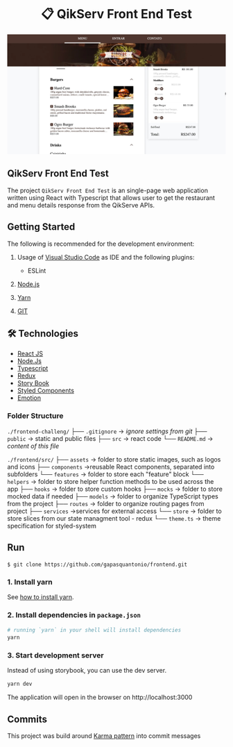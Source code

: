 # <div align="center">📋 QikServ Front End Test</div>

<a href="https://qikserv-gabriel-pasquantonio.netlify.app/">
<img src="./readme-image.jpeg">
                             </a>

## QikServ Front End Test

The project `QikServ Front End Test` is an single-page web application written using React with Typescript that allows user to get the restaurant and menu details response from the QikServe APIs.

## Getting Started

The following is recommended for the development environment:

1. Usage of [Visual Studio Code](https://code.visualstudio.com/) as IDE and the following plugins:

   - ESLint

2. [Node.js](https://nodejs.org/en/download/)
3. [Yarn](https://yarnpkg.com/)
4. [GIT](https://git-scm.com/)

## 🛠️ Technologies

<ul>
  <li><a href="https://reactjs.org/">React JS</a></li>
  <li><a href="https://nodejs.org/en/">Node.Js</a></li>
  <li><a href="https://www.typescriptlang.org/">Typescript</a></li>
  <li><a href="https://redux.js.org/">Redux</a></li>
  <li><a href="https://storybook.js.org/">Story Book</a></li>
  <li><a href="https://styled-components.com/">Styled Components</a></li>
  <li><a href="https://emotion.sh/docs/introduction">Emotion</a></li>

</ul>

### Folder Structure

`./frontend-challeng/`
├── `.gitignore` -> _ignore settings from git_
├── `public` -> static and public files
├── `src` -> react code
└── `README.md` -> _content of this file_

`./frontend/src/`
├── `assets` -> folder to store static images, such as logos and icons
├── `components` ->reusable React components, separated into subfolders
└── `features` -> folder to store each "feature" block
└── `helpers` -> folder to store helper function methods to be used across the app
├── `hooks` -> folder to store custom hooks
├── `mocks` -> folder to store mocked data if needed
├── `models` -> folder to organize TypeScript types from the project
├── `routes` -> folder to organize routing pages from project
├── `services` ->services for external access
└── `store` -> folder to store slices from our state managment tool - redux
└── `theme.ts` -> theme specification for styled-system

## Run

```
$ git clone https://github.com/gapasquantonio/frontend.git
```

### 1. Install yarn

See [how to install yarn](https://classic.yarnpkg.com/lang/en/docs/install/#mac-stable).

### 2. Install dependencies in `package.json`

```zsh
# running `yarn` in your shell will install dependencies
yarn
```

### 3. Start development server

Instead of using storybook, you can use the dev server.

```zsh
yarn dev
```

The application will open in the browser on http://localhost:3000

## Commits

This project was build around [Karma pattern](http://karma-runner.github.io/6.3/dev/git-commit-msg.html) into commit messages

